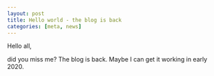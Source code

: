 ```yaml
---
layout: post
title: Hello world - the blog is back
categories: [meta, news]
---
```


Hello all,

did you miss me? The blog is back. Maybe I can get it working in early 2020.

